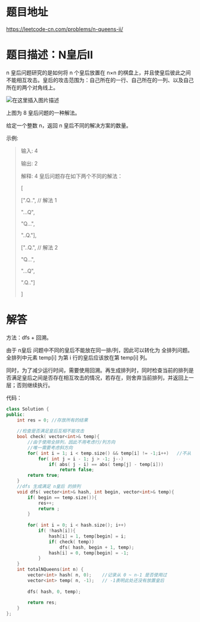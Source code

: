 # 题目地址

https://leetcode-cn.com/problems/n-queens-ii/

# 题目描述：N皇后II

n 皇后问题研究的是如何将 n 个皇后放置在 n×n 的棋盘上，并且使皇后彼此之间不能相互攻击。皇后的攻击范围为：自己所在的一行、自己所在的一列、以及自己所在的两个对角线上。

![在这里插入图片描述](https://img-blog.csdnimg.cn/20190919114408310.png)

上图为 8 皇后问题的一种解法。

给定一个整数 n，返回 n 皇后不同的解决方案的数量。

示例:
>输入: 4
>
>输出: 2
>
>解释: 4 皇后问题存在如下两个不同的解法：
>
>[
>
> [".Q..",  // 解法 1
> 
>  "...Q",
>  
>  "Q...",
>  
>  "..Q."],
>
> ["..Q.",  // 解法 2
> 
>  "Q...",
>
>  "...Q",
>
>  ".Q.."]
>
>]

# 解答
方法：dfs + 回溯。

由于 n皇后 问题中不同的皇后不能放在同一排/列，因此可以转化为 全排列问题。全排列中元素 temp[i] 为第 i 行的皇后应该放在第 temp[i] 列。

同时，为了减少运行时间，需要使用回溯。再生成排列时，同时检查当前的排列是否满足皇后之间是否存在相互攻击的情况，若存在，则舍弃当前排列，并返回上一层；否则继续执行。

代码：
```cpp
class Solution {
public:
    int res = 0; //存放所有的结果
    
    //检查是否满足皇后互相不能攻击
    bool check( vector<int>& temp){
        //由于使用全排列，因此不用考虑行/列方向
        //唯一需要考虑斜方向
        for( int i = 1; i < temp.size() && temp[i] != -1;i++)   //不从 0 开始是因为若单纯只有一个第 0行，则放在任意位置均可
            for( int j = i - 1; j > -1; j--)
                if( abs( j - i) == abs( temp[j] - temp[i]))
                    return false;
        return true;
    }
    //dfs 生成满足 n皇后 的排列
    void dfs( vector<int>& hash, int begin, vector<int>& temp){
        if( begin == temp.size()){
            res++;
            return ;
        }
        
        for( int i = 0; i < hash.size(); i++)
            if( !hash[i]){
                hash[i] = 1, temp[begin] = i;
                if( check( temp))
                    dfs( hash, begin + 1, temp);
                hash[i] = 0, temp[begin] = -1;
            }
    }
    int totalNQueens(int n) {
        vector<int> hash( n, 0);    //记录从 0 ~ n-1 是否使用过
        vector<int> temp( n, -1);   // -1表明此处还没有放置皇后
       
        dfs( hash, 0, temp);   
        
        return res;
    }
};
```


